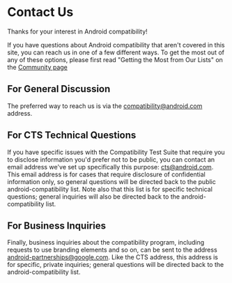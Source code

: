 <!--
   Copyright 2010 The Android Open Source Project 

   Licensed under the Apache License, Version 2.0 (the "License"); 
   you may not use this file except in compliance with the License.
   You may obtain a copy of the License at

       http://www.apache.org/licenses/LICENSE-2.0

   Unless required by applicable law or agreed to in writing, software
   distributed under the License is distributed on an "AS IS" BASIS,
   WITHOUT WARRANTIES OR CONDITIONS OF ANY KIND, either express or implied.
   See the License for the specific language governing permissions and
   limitations under the License.
-->

# Contact Us #

Thanks for your interest in Android compatibility!

If you have questions about Android compatibility that aren't covered in
this site, you can reach us in one of a few different ways. To get the most
out of any of these options, please first read "Getting the Most from Our
Lists" on the [Community page](index.html)

## For General Discussion ##

The preferred way to reach us is via the [compatibility@android.com](mailto:compatibility@android.com) address.

## For CTS Technical Questions ##

If you have specific issues with the Compatibility Test Suite that require
you to disclose information you'd prefer not to be public, you can contact an
email address we've set up specifically this purpose: [cts@android.com](mailto:cts@android.com). This email address is for
cases that require disclosure of confidential information only, so general
questions will be directed back to the public android-compatibility
list. Note also that this list is for specific technical questions; general
inquiries will also be directed back to the android-compatibility list.

## For Business Inquiries ##

Finally, business inquiries about the compatibility program, including
requests to use branding elements and so on, can be sent to the address [android-partnerships@google.com](mailto:android-partnerships@google.com). Like
the CTS address, this address is for specific, private inquiries; general
questions will be directed back to the android-compatibility list.
